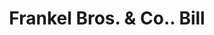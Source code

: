 ---
doi: 10.7916/D83V0V9Z
date_other: '1900'
date_other_textual: 1900-1909
form: printed ephemera
genre:
- Invoices
name:
- Frankel Bros. & Co.
object_in_context_url: https://biggert.cul.columbia.edu/items/view/ave_biggert_01184
subject_hierarchical_geographic:
- Rochester, New York, United States
subject_name:
- Frankel Bros. & Co.
title: Frankel Bros. & Co.. Bill
sort_title: Frankel Bros. & Co.. Bill
call_number: ave_biggert_01184
coordinates:
- 43.16555555555556,-77.61138888888888
pid: ave_biggert_01184
identifiers: ave_biggert_01184
canvas_id: ldpd:396447
permalink: "/items/ave_biggert_01184/"
layout: iiif-image-page
---